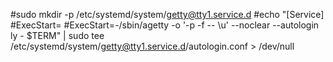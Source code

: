 #sudo mkdir -p /etc/systemd/system/getty@tty1.service.d
#echo "[Service]
#ExecStart=
#ExecStart=-/sbin/agetty -o '-p -f -- \\u' --noclear --autologin ly - \$TERM" | sudo tee /etc/systemd/system/getty@tty1.service.d/autologin.conf > /dev/null
